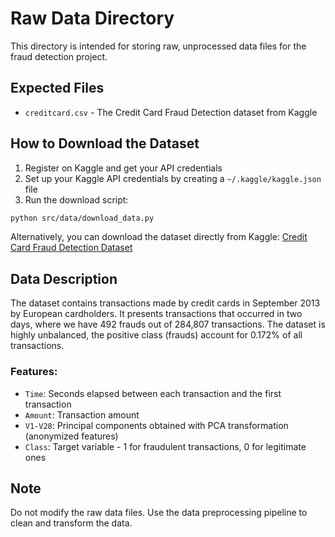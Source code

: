 # Raw Data Directory

This directory is intended for storing raw, unprocessed data files for the fraud detection project.

## Expected Files

- `creditcard.csv` - The Credit Card Fraud Detection dataset from Kaggle

## How to Download the Dataset

1. Register on Kaggle and get your API credentials
2. Set up your Kaggle API credentials by creating a `~/.kaggle/kaggle.json` file
3. Run the download script:

```bash
python src/data/download_data.py
```

Alternatively, you can download the dataset directly from Kaggle:
[Credit Card Fraud Detection Dataset](https://www.kaggle.com/datasets/mlg-ulb/creditcardfraud)

## Data Description

The dataset contains transactions made by credit cards in September 2013 by European cardholders.
It presents transactions that occurred in two days, where we have 492 frauds out of 284,807 transactions.
The dataset is highly unbalanced, the positive class (frauds) account for 0.172% of all transactions.

### Features:

- `Time`: Seconds elapsed between each transaction and the first transaction
- `Amount`: Transaction amount
- `V1-V28`: Principal components obtained with PCA transformation (anonymized features)
- `Class`: Target variable - 1 for fraudulent transactions, 0 for legitimate ones

## Note

Do not modify the raw data files. Use the data preprocessing pipeline to clean and transform the data.